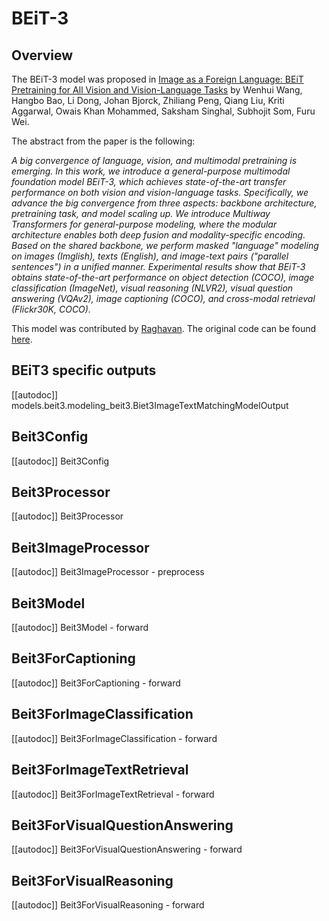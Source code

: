 <!--Copyright 2023 The HuggingFace Team. All rights reserved.

Licensed under the Apache License, Version 2.0 (the "License"); you may not use this file except in compliance with
the License. You may obtain a copy of the License at

http://www.apache.org/licenses/LICENSE-2.0

Unless required by applicable law or agreed to in writing, software distributed under the License is distributed on
an "AS IS" BASIS, WITHOUT WARRANTIES OR CONDITIONS OF ANY KIND, either express or implied. See the License for the
specific language governing permissions and limitations under the License.
-->

# BEiT-3

## Overview

The BEiT-3 model was proposed in [Image as a Foreign Language: BEiT Pretraining for All Vision and Vision-Language
Tasks](https://arxiv.org/abs/2208.10442) by Wenhui Wang, Hangbo Bao, Li Dong, Johan Bjorck, Zhiliang Peng, Qiang Liu,
Kriti Aggarwal, Owais Khan Mohammed, Saksham Singhal, Subhojit Som, Furu Wei.

The abstract from the paper is the following:

*A big convergence of language, vision, and multimodal pretraining is emerging. In this work, we introduce a
general-purpose multimodal foundation model BEiT-3, which achieves state-of-the-art transfer performance on both vision
and vision-language tasks. Specifically, we advance the big convergence from three aspects: backbone architecture,
pretraining task, and model scaling up. We introduce Multiway Transformers for general-purpose modeling, where the
modular architecture enables both deep fusion and modality-specific encoding. Based on the shared backbone, we perform
masked "language" modeling on images (Imglish), texts (English), and image-text pairs ("parallel sentences") in a
unified manner. Experimental results show that BEiT-3 obtains state-of-the-art performance on object detection (COCO),
image classification (ImageNet), visual reasoning (NLVR2), visual question answering
(VQAv2), image captioning (COCO), and cross-modal retrieval (Flickr30K, COCO).*

This model was contributed by [Raghavan](https://huggingface.co/Raghavan).
The original code can be found [here](https://github.com/microsoft/unilm/tree/master/beit3).

## BEiT3 specific outputs

[[autodoc]] models.beit3.modeling_beit3.Biet3ImageTextMatchingModelOutput

## Beit3Config

[[autodoc]] Beit3Config

## Beit3Processor

[[autodoc]] Beit3Processor

## Beit3ImageProcessor

[[autodoc]] Beit3ImageProcessor
    - preprocess

## Beit3Model

[[autodoc]] Beit3Model
    - forward

## Beit3ForCaptioning

[[autodoc]] Beit3ForCaptioning
    - forward

## Beit3ForImageClassification

[[autodoc]] Beit3ForImageClassification
    - forward

## Beit3ForImageTextRetrieval

[[autodoc]] Beit3ForImageTextRetrieval
    - forward

## Beit3ForVisualQuestionAnswering

[[autodoc]] Beit3ForVisualQuestionAnswering
    - forward

## Beit3ForVisualReasoning

[[autodoc]] Beit3ForVisualReasoning
    - forward
